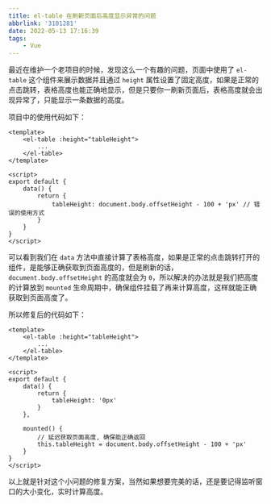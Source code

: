 ```yaml
---
title: el-table 在刷新页面后高度显示异常的问题
abbrlink: '3101281'
date: 2022-05-13 17:16:39
tags:
    - Vue
---
```


最近在维护一个老项目的时候，发现这么一个有趣的问题，页面中使用了 `el-table` 这个组件来展示数据并且通过 `height` 属性设置了固定高度，如果是正常的点击跳转，表格高度也能正确地显示，但是只要你一刷新页面后，表格高度就会出现异常了，只能显示一条数据的高度。

项目中的使用代码如下：
```Vue
<template>
    <el-table :height="tableHeight">
        ...
    </el-table>
</template>

<script>
export default {
    data() {
        return {
            tableHeight: document.body.offsetHeight - 100 + 'px' // 错误的使用方式
        }
    }
}
</script>
```

可以看到我们在 `data` 方法中直接计算了表格高度，如果是正常的点击跳转打开的组件，是能够正确获取到页面高度的，但是刷新的话，`document.body.offsetHeight` 的高度就会为 `0`，所以解决的办法就是我们把高度的计算放到 `mounted` 生命周期中，确保组件挂载了再来计算高度，这样就能正确获取到页面高度了。

所以修复后的代码如下：
```Vue
<template>
    <el-table :height="tableHeight">
        ...
    </el-table>
</template>

<script>
export default {
    data() {
        return {
            tableHeight: '0px'
        }
    },

    mounted() {
        // 延迟获取页面高度, 确保能正确返回
        this.tableHeight = document.body.offsetHeight - 100 + 'px'
    }
}
</script>
```

以上就是针对这个小问题的修复方案，当然如果想要完美的话，还是要记得监听窗口的大小变化，实时计算高度。
